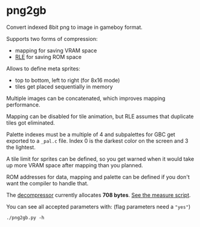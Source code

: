 # png2gb
Convert indexed 8bit png to image in gameboy format.

Supports two forms of compression:
* mapping for saving VRAM space
* [RLE](compression.md) for saving ROM space

Allows to define meta sprites:
* top to bottom, left to right (for 8x16 mode)
* tiles get placed sequentially in memory

Multiple images can be concatenated, which improves mapping performance.

Mapping can be disabled for tile animation, but RLE assumes that duplicate tiles got eliminated.

Palette indexes must be a multiple of 4 and subpalettes for GBC get exported to a `_pal.c` file. Index 0 is the darkest color on the screen and 3 the lightest.

A tile limit for sprites can be defined, so you get warned when it would take up more VRAM space after mapping than you planned.

ROM addresses for data, mapping and palette can be defined if you don't want the compiler to handle that.

The [decompressor](csrc/decompress.c) currently allocates **708 bytes**. [See the measure script](measure_size.sh).

You can see all accepted parameters with: (flag parameters need a `"yes"`)
```
./png2gb.py -h
```
